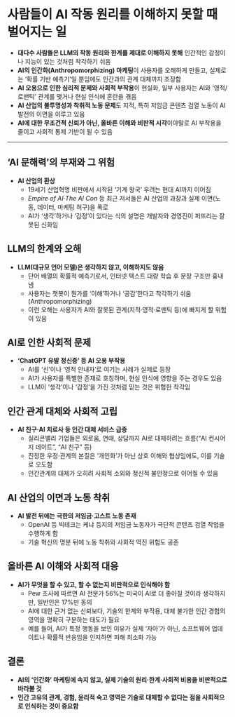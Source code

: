 # 사람들이 AI 작동 원리를 이해하지 못할 때 벌어지는 일


* **대다수 사람들은 LLM의 작동 원리와 한계를 제대로 이해하지 못해** 인간적인 감정이나 지능이 있는 것처럼 착각하기 쉬움
* **AI의 인간화(Anthropomorphizing) 마케팅**이 사용자를 오해하게 만들고, 실제로는 ‘확률 기반 예측기’일 뿐임에도 인간과의 관계 대체까지 조장함
* **AI 오용으로 인한 심리적 문제와 사회적 부작용**이 현실화, 일부 사용자는 AI와 ‘영적/로맨틱’ 관계를 맺거나 현실 인식에 혼란을 겪음
* **AI 산업의 불투명성과 착취적 노동 문제**도 지적, 특히 저임금 콘텐츠 검열 노동이 AI 발전의 이면을 이루고 있음
* **AI에 대한 무조건적 신뢰가 아닌, 올바른 이해와 비판적 시각**이야말로 AI 부작용을 줄이고 사회적 통제 기반이 될 수 있음

---

‘AI 문해력’의 부재와 그 위험
------------------

* **AI 산업의 환상**
  + 19세기 산업혁명 비판에서 시작된 ‘기계 왕국’ 우려는 현대 AI까지 이어짐
  + *Empire of AI*·*The AI Con* 등 최근 저서들은 AI 산업의 과장과 실제 이면(노동, 데이터, 마케팅 허구)을 폭로
  + AI가 ‘생각’하거나 ‘감정’이 있다는 식의 설명은 개발자와 경영진이 퍼뜨리는 잘못된 신화임

LLM의 한계와 오해
-----------

* **LLM(대규모 언어 모델)은 생각하지 않고, 이해하지도 않음**
  + 단어 배열의 확률적 예측기로서, 인터넷 텍스트 대량 학습 후 문장 구조만 흉내 냄
  + 사용자는 챗봇이 뭔가를 ‘이해’하거나 ‘공감’한다고 착각하기 쉬움(Anthropomorphizing)
  + 이런 오해는 사용자가 AI와 잘못된 관계(지적·영적·로맨틱 등)에 빠지게 할 위험이 있음

AI로 인한 사회적 문제
-------------

* **‘ChatGPT 유발 정신증’ 등 AI 오용 부작용**
  + AI를 ‘신’이나 ‘영적 안내자’로 여기는 사례가 실제로 등장
  + AI가 사용자를 특별한 존재로 호칭하며, 현실 인식에 영향을 주는 경우도 있음
  + LLM이 ‘생각’이나 ‘감정’을 가진 것처럼 믿는 것은 위험한 착각임

인간 관계 대체와 사회적 고립
----------------

* **AI 친구·AI 치료사 등 인간 대체 서비스 급증**
  + 실리콘밸리 기업들은 외로움, 연애, 상담까지 AI로 대체하려는 흐름(“AI 컨시어지 데이트”, “AI 친구” 등)
  + 진정한 우정·관계의 본질은 ‘개인화’가 아닌 상호 이해와 협상임에도, 이를 기술로 오도함
  + 인간관계의 대체가 오히려 사회적 소외와 정신적 불안정으로 이어질 수 있음

AI 산업의 이면과 노동 착취
----------------

* **AI 발전 뒤에는 극한의 저임금·고스트 노동 존재**
  + OpenAI 등 빅테크는 케냐 등지의 저임금 노동자가 극단적 콘텐츠 검열 작업을 수행하게 함
  + 기술 혁신의 명분 뒤에 노동 착취와 사회적 역진 위험도 공존

올바른 AI 이해와 사회적 대응
-----------------

* **AI가 무엇을 할 수 있고, 할 수 없는지 비판적으로 인식해야 함**
  + Pew 조사에 따르면 AI 전문가 56%는 미국이 AI로 더 좋아질 것이라 생각하지만, 일반인은 17%만 동의
  + AI에 대한 근거 없는 신뢰보다, 기술의 한계와 부작용, 대체 불가한 인간 경험의 영역을 명확히 구분하는 태도가 필요
  + 예를 들어, AI가 특정 행동을 보인 이유가 실제 ‘자아’가 아닌, 소프트웨어 업데이트나 확률적 반응임을 인지하면 피해 최소화 가능

결론
--

* **AI의 ‘인간화’ 마케팅에 속지 않고, 실제 기술의 원리·한계·사회적 비용을 비판적으로 바라볼 것**
* **인간 고유의 관계, 경험, 윤리적 숙고 영역은 기술로 대체할 수 없다는 점을 사회적으로 인식하는 것이 중요함**

